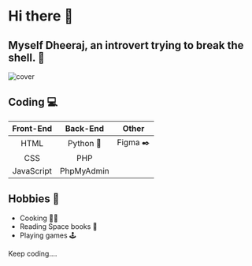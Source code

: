 # Hi there 👋 
## Myself Dheeraj, an introvert trying to break the shell. :rocket:	

![cover](https://user-images.githubusercontent.com/61353080/91749962-ec205e00-ebdf-11ea-85d1-7af95ee90f24.png)



## Coding 	:computer:
| Front-End | Back-End |Other |
|     :---: |         :---: |         :---: |
|   HTML    | Python  :snake:   | Figma :black_nib:  |
| CSS        | PHP      |
| JavaScript   |PhpMyAdmin        |

## Hobbies 	:adult:
* Cooking :cook:
* Reading Space books :green_book:
* Playing games 	:joystick:



Keep coding....
